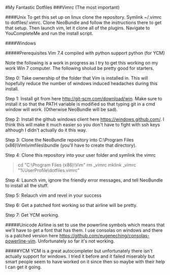 #My Fantastic Dotfiles
###Vimrc (The most important)

####Unix
To get this set up on linux clone the repository. Symlink ~/.vimrc to dotfiles/.vimrc. Clone NeoBundle and follow the instructions there to get that setup. Then launch vim, let it clone all of the plugins. Navigate to YouCompleteMe and run the install script. 

####Windows

#####Prerequisites
Vim 7.4 compiled with python support
python (for YCM)

Note the following is a work in progress as I try to get this working on my work Win 7 computer. The following sholud be pretty good for starters. 

Step 0: Take ownership of the folder that Vim is installed in. This will hopefully reduce the number of windows induced headaches during this install.

Step 1: Install git from here http://git-scm.com/download/win. Make sure to install it so that the PATH variable is modified so that typing git in a cmd window will work. (Otherwise NeoBundle will be sad).

Step 2: Install the github windows client here https://windows.github.com/. I think this will make it much easier so you don't have to fight with ssh keys although I didn't actually do it this way.

Step 3: Clone the NeoBundle repository into C:\Program Files (x86)\Vim\vimfiles\bundle (you'll have to create that directory). 

Step 4: Clone this repository into your user folder and symlink the vimrc
> cd "C:\Program Files (x86)\Vim\"
> rm _vimrc
> mklink _vimrc "%UserProfile\dotfiles\.vimrc"


Step 4: Launch vim, ignore the friendly error messages, and tell NeoBundle to install all the stuff.

Step 5: Relauch vim and revel in your success

Step 6: Get a patched font working so that airline will be pretty.

Step 7: Get YCM working.

#####Unicode
Airline is set to use the powerline symbols which means that we'll have to get a font that has them. I use consolas on windows and there is a patched version here https://github.com/eugeneching/consolas-powerline-vim. Unfortunately so far it's not working. 

#####YCM
YCM is a great autocompleter but unfortunately there isn't actually support for windows. I tried it before and it failed miserably but smart people seem to have worked on it since then so maybe with their help I can get it going. 
